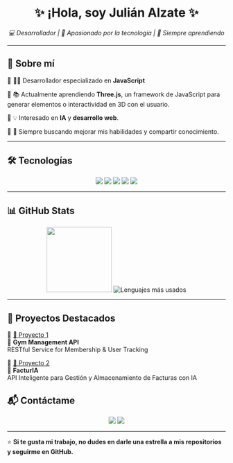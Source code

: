 <h1 align="center">✨ ¡Hola, soy Julián Alzate ✨</h1>

<p align="center">
  <em>💻 Desarrollador | 🚀 Apasionado por la tecnología | 🎯 Siempre aprendiendo</em>
</p>

---

## 📌 Sobre mí  

🔹 👨‍💻 Desarrollador especializado en **JavaScript**  

🔹 📚 Actualmente aprendiendo **Three.js**, un framework de JavaScript para generar elementos o interactividad en 3D con el usuario.  

🔹 💡 Interesado en **IA** y **desarrollo web**.  

🔹 🎯 Siempre buscando mejorar mis habilidades y compartir conocimiento.


---

## 🛠️ Tecnologías  
<p align="center">
  <img src="https://img.shields.io/badge/-JavaScript-F7DF1E?style=for-the-badge&logo=javascript&logoColor=black" />
  <img src="https://img.shields.io/badge/-Python-3776AB?style=for-the-badge&logo=python&logoColor=white" />
  <img src="https://img.shields.io/badge/-React-61DAFB?style=for-the-badge&logo=react&logoColor=black" />
  <img src="https://img.shields.io/badge/-Node.js-339933?style=for-the-badge&logo=node.js&logoColor=white" />
  <img src="https://img.shields.io/badge/-Git-F05032?style=for-the-badge&logo=git&logoColor=white" />
  
</p>



---

## 📊 GitHub Stats  
<p align="center">
  <img src="https://github-readme-stats.vercel.app/api?username=Julalz&show_icons=true&theme=tokyonight" height="150px"/>
  <img src="https://github-readme-stats.vercel.app/api/top-langs/?username=Julalz&layout=compact&theme=radical" alt="Lenguajes más usados"/>
</p>


---


## 🚀 Proyectos Destacados  

🔹 [📌 Proyecto 1](https://github.com/Julalz/app-para-el-entrenamiento)  
💪 **Gym Management API**  
RESTful Service for Membership & User Tracking  

🔹 [📌 Proyecto 2](https://github.com/Dimicu/FacturIA)  
🤖 **FacturIA**  
API Inteligente para Gestión y Almacenamiento de Facturas con IA  

## 📬 Contáctame  
<p align="center">
  <a href="https://www.linkedin.com/in/julianalz//"><img src="https://img.shields.io/badge/-LinkedIn-blue?style=for-the-badge&logo=linkedin" /></a>
  <a href="mailto:julian942@hotmail.com"><img src="https://img.shields.io/badge/-Email-D14836?style=for-the-badge&logo=gmail&logoColor=white" /></a>
</p>

---

⭐ **Si te gusta mi trabajo, no dudes en darle una estrella a mis repositorios y seguirme en GitHub.**  
